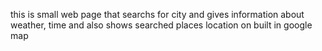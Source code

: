 this is small web page that searchs for city and gives information about weather, time and also shows searched places location on built in google map 
